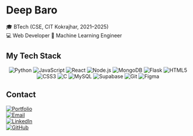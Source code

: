 # Deep Baro  

🎓 BTech (CSE, CIT Kokrajhar, 2021–2025)  
💻 Web Developer
🤖 Machine Learning Engineer

## My Tech Stack

<div align="center">
  
  ![Python](https://img.shields.io/badge/-Python-3776AB?style=for-the-badge&logo=python&logoColor=white)
  ![JavaScript](https://img.shields.io/badge/-JavaScript-F7DF1E?style=for-the-badge&logo=javascript&logoColor=black)
  ![React](https://img.shields.io/badge/-React-61DAFB?style=for-the-badge&logo=react&logoColor=black)
  ![Node.js](https://img.shields.io/badge/-Node.js-339933?style=for-the-badge&logo=nodedotjs&logoColor=white)
  ![MongoDB](https://img.shields.io/badge/-MongoDB-47A248?style=for-the-badge&logo=mongodb&logoColor=white)
  ![Flask](https://img.shields.io/badge/-Flask-000000?style=for-the-badge&logo=flask&logoColor=white)
  ![HTML5](https://img.shields.io/badge/-HTML5-E34F26?style=for-the-badge&logo=html5&logoColor=white)
  ![CSS3](https://img.shields.io/badge/-CSS3-1572B6?style=for-the-badge&logo=css3&logoColor=white)
  ![C](https://img.shields.io/badge/-C-A8B9CC?style=for-the-badge&logo=c&logoColor=black)
  ![MySQL](https://img.shields.io/badge/-MySQL-4479A1?style=for-the-badge&logo=mysql&logoColor=white)
  ![Supabase](https://img.shields.io/badge/-Supabase-3ECF8E?style=for-the-badge&logo=supabase&logoColor=white)
  ![Git](https://img.shields.io/badge/-Git-F05032?style=for-the-badge&logo=git&logoColor=white)
  ![Figma](https://img.shields.io/badge/-Figma-F24E1E?style=for-the-badge&logo=figma&logoColor=white)

</div>

## Contact

[![Portfolio](https://img.shields.io/badge/-Portfolio-000000?style=for-the-badge&logo=Google-Chrome&logoColor=white)](https://deepbaro.netlify.app/)  
[![Email](https://img.shields.io/badge/-Email-D14836?style=for-the-badge&logo=gmail&logoColor=white)](mailto:de3p.me@gmail.com)  
[![LinkedIn](https://img.shields.io/badge/-LinkedIn-0077B5?style=for-the-badge&logo=linkedin&logoColor=white)](https://www.linkedin.com/in/deep-baro-863386239/)  
[![GitHub](https://img.shields.io/badge/-GitHub-181717?style=for-the-badge&logo=github&logoColor=white)](https://github.com/mrdeeeeep)
